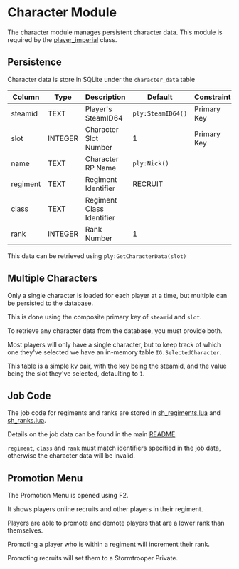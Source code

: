 # Character Module

The character module manages persistent character data.
This module is required by the [player_imperial](../../player_class/player_imperial.lua) class.

## Persistence

Character data is store in SQLite under the `character_data` table

| Column    | Type    | Description                 | Default           | Constraint    |
|-----------|---------|-----------------------------|-------------------|---------------|
| steamid   | TEXT    | Player's SteamID64          | `ply:SteamID64()` | Primary Key   |
| slot      | INTEGER | Character Slot Number       | 1                 | Primary Key   |
| name      | TEXT    | Character RP Name           | `ply:Nick()`      |               |
| regiment  | TEXT    | Regiment Identifier         | RECRUIT           |               |
| class     | TEXT    | Regiment Class Identifier   |                   |               |
| rank      | INTEGER | Rank Number                 | 1                 |               |

This data can be retrieved using `ply:GetCharacterData(slot)`

## Multiple Characters

Only a single character is loaded for each player at a time, but multiple can be persisted to the database.

This is done using the composite primary key of `steamid` and `slot`.

To retrieve any character data from the database, you must provide both.

Most players will only have a single character, but to keep track of which one they've selected we have an in-memory table `IG.SelectedCharacter`.

This table is a simple kv pair, with the key being the steamid, and the value being the slot they've selected, defaulting to `1`.

## Job Code

The job code for regiments and ranks are stored in [sh_regiments.lua](../../data/sh_regiments.lua) and [sh_ranks.lua](../../data/sh_ranks.lua).

Details on the job data can be found in the main [README](../../../README.md).

`regiment`, `class` and `rank` must match identifiers specified in the job data, otherwise the character data will be invalid.

## Promotion Menu

The Promotion Menu is opened using F2.

It shows players online recruits and other players in their regiment.

Players are able to promote and demote players that are a lower rank than themselves.

Promoting a player who is within a regiment will increment their rank.

Promoting recruits will set them to a Stormtrooper Private.